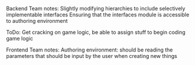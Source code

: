 Backend Team notes:
Slightly modifying hierarchies to include selectively implementable interfaces
Ensuring that the interfaces module is accessible to authoring environment 

ToDo: Get cracking on game logic, be able to assign stuff to begin coding game logic

Frontend Team notes:
Authoring environment: should be reading the parameters that should be input by the user when creating new things
